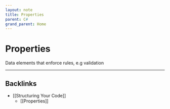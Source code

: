 ```yaml
---
layout: note
title: Properties
parent: C#
grand_parent: Home
---
```


# Properties

Data elements that enforce rules, e.g validation

---

## Backlinks

- [[Structuring Your Code]]
  - [[Properties]]
